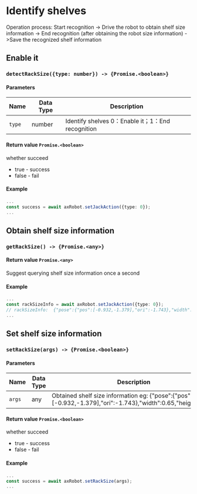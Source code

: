 ﻿#  Identify shelves

Operation process: Start recognition -> Drive the robot to obtain shelf size information -> End recognition (after obtaining the robot size information) ->Save the recognized shelf information


## Enable it
### `detectRackSize({type: number}) -> {Promise.<boolean>}`

#### Parameters

| Name  | Data Type | Description                    |
| ---------- |--------|---------------------|
| `type`     | number | Identify shelves  0：Enable it；1：End recognition |

#### Return value `Promise.<boolean>`

whether succeed

- true - success
- false - fail

#### Example

```typescript
...
const success = await axRobot.setJackAction({type: 0});
...
```




## Obtain shelf size information
### `getRackSize() -> {Promise.<any>}`


#### Return value `Promise.<any>`

Suggest querying shelf size information once a second


#### Example

```typescript
...
const rackSizeInfo = await axRobot.setJackAction({type: 0});
// rackSizeInfo:  {"pose":{"pos":[-0.932,-1.379],"ori":-1.743},"width":0.65,"height":0.72}
...
```



## Set shelf size information
### `setRackSize(args) -> {Promise.<boolean>}`

#### Parameters

| Name  | Data Type | Description                                                                                            |
|--------|-----|--------------------------------------------------------------------------------------------------------|
| `args` | any | Obtained shelf size information eg: {"pose":{"pos":[-0.932,-1.379],"ori":-1.743},"width":0.65,"height":0.72} |


#### Return value `Promise.<boolean>`

whether succeed

- true - success
- false - fail

#### Example

```typescript
...
const success = await axRobot.setRackSize(args);
...
```





